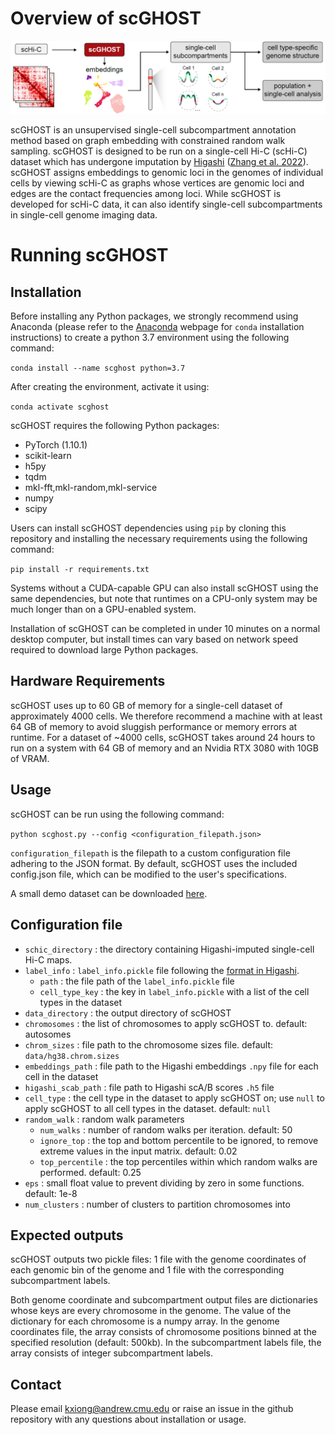 # Overview of scGHOST

![Overview of scGHOST](scghost_overview.png)

scGHOST is an unsupervised single-cell subcompartment annotation method based on graph embedding with constrained random walk sampling.
scGHOST is designed to be run on a single-cell Hi-C (scHi-C) dataset which has undergone imputation by [Higashi](https://github.com/ma-compbio/Higashi) ([Zhang et al. 2022](https://www.nature.com/articles/s41587-021-01034-y)).
scGHOST assigns embeddings to genomic loci in the genomes of individual cells by viewing scHi-C as graphs whose vertices are genomic loci and edges are the contact frequencies among loci.
While scGHOST is developed for scHi-C data, it can also identify single-cell subcompartments in single-cell genome imaging data.

# Running scGHOST

## Installation

Before installing any Python packages, we strongly recommend using Anaconda (please refer to the [Anaconda](https://anaconda.org/) webpage for `conda` installation instructions) to create a python 3.7 environment using the following command:

`conda install --name scghost python=3.7`

After creating the environment, activate it using:

`conda activate scghost`

scGHOST requires the following Python packages:
* PyTorch (1.10.1)
* scikit-learn
* h5py
* tqdm
* mkl-fft,mkl-random,mkl-service
* numpy
* scipy

Users can install scGHOST dependencies using `pip` by cloning this repository and installing the necessary requirements using the following command:

`pip install -r requirements.txt`

Systems without a CUDA-capable GPU can also install scGHOST using the same dependencies, but note that runtimes on a CPU-only system may be much longer than on a GPU-enabled system.

Installation of scGHOST can be completed in under 10 minutes on a normal desktop computer, but install times can vary based on network speed required to download large Python packages.

## Hardware Requirements

scGHOST uses up to 60 GB of memory for a single-cell dataset of approximately 4000 cells.
We therefore recommend a machine with at least 64 GB of memory to avoid sluggish performance or memory errors at runtime.
For a dataset of ~4000 cells, scGHOST takes around 24 hours to run on a system with 64 GB of memory and an Nvidia RTX 3080 with 10GB of VRAM.

## Usage

scGHOST can be run using the following command:

`python scghost.py --config <configuration_filepath.json>`

`configuration_filepath` is the filepath to a custom configuration file adhering to the JSON format. By default, scGHOST uses the included config.json file, which can be modified to the user's specifications.

A small demo dataset can be downloaded [here](https://cmu.box.com/s/kuuaccdstys2troxoz0nsdagka3nf42z).

## Configuration file

- `schic_directory` : the directory containing Higashi-imputed single-cell Hi-C maps.
- `label_info` : `label_info.pickle` file following the [format in Higashi](https://github.com/ma-compbio/Higashi/wiki/Input-Files).
  - `path` : the file path of the `label_info.pickle` file
  - `cell_type_key` : the key in `label_info.pickle` with a list of the cell types in the dataset
- `data_directory` : the output directory of scGHOST
- `chromosomes` : the list of chromosomes to apply scGHOST to. default: autosomes
- `chrom_sizes` : file path to the chromosome sizes file. default: `data/hg38.chrom.sizes`
- `embeddings_path` : file path to the Higashi embeddings `.npy` file for each cell in the dataset
- `higashi_scab_path` : file path to Higashi scA/B scores `.h5` file
- `cell_type` : the cell type in the dataset to apply scGHOST on; use `null` to apply scGHOST to all cell types in the dataset. default: `null`
- `random_walk` : random walk parameters
  - `num_walks` : number of random walks per iteration. default: 50
  - `ignore_top` : the top and bottom percentile to be ignored, to remove extreme values in the input matrix. default: 0.02
  - `top_percentile` : the top percentiles within which random walks are performed. default: 0.25
- `eps` : small float value to prevent dividing by zero in some functions. default: 1e-8
- `num_clusters` : number of clusters to partition chromosomes into

## Expected outputs

scGHOST outputs two pickle files: 1 file with the genome coordinates of each genomic bin of the genome and 1 file with the corresponding subcompartment labels.

Both genome coordinate and subcompartment output files are dictionaries whose keys are every chromosome in the genome. The value of the dictionary for each chromosome is a numpy array. In the genome coordinates file, the array consists of chromosome positions binned at the specified resolution (default: 500kb). In the subcompartment labels file, the array consists of integer subcompartment labels.

## Contact
Please email kxiong@andrew.cmu.edu or raise an issue in the github repository with any questions about installation or usage.
